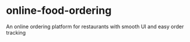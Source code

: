 # online-food-ordering
An online ordering platform for restaurants with smooth UI and easy order tracking
